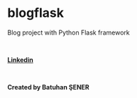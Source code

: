 # blogflask

Blog project with Python Flask framework

<br/>
  <p><b><a href="https://www.linkedin.com/in/senerbatuhan/">Linkedin</a></b></p>
<br/>
<p><b>Created by Batuhan ŞENER</b></p>
<br/>
